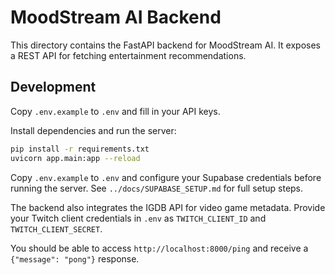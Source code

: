 # MoodStream AI Backend

This directory contains the FastAPI backend for MoodStream AI. It exposes a REST API for fetching entertainment recommendations.

## Development

Copy `.env.example` to `.env` and fill in your API keys.

Install dependencies and run the server:

```bash
pip install -r requirements.txt
uvicorn app.main:app --reload
```

Copy `.env.example` to `.env` and configure your Supabase credentials before
running the server. See `../docs/SUPABASE_SETUP.md` for full setup steps.

The backend also integrates the IGDB API for video game metadata. Provide your
Twitch client credentials in `.env` as `TWITCH_CLIENT_ID` and
`TWITCH_CLIENT_SECRET`.

You should be able to access `http://localhost:8000/ping` and receive a
`{"message": "pong"}` response.

